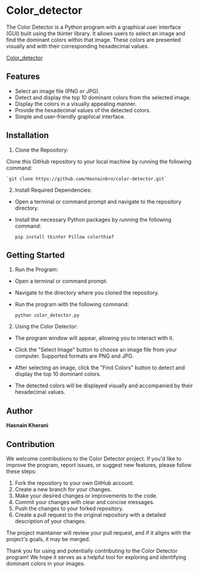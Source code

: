 # Color_detector
The Color Detector is a Python program with a graphical user interface (GUI) built using the tkinter library. It allows users to select an image and find the dominant colors within that image. These colors are presented visually and with their corresponding hexadecimal values.

[Color_detector](https://user-images.githubusercontent.com/88057665/236465575-9e4da5a5-e112-4b48-ae25-c8208ee21238.png)

## Features

* Select an image file (PNG or JPG).
* Detect and display the top 10 dominant colors from the selected image.
* Display the colors in a visually appealing manner.
* Provide the hexadecimal values of the detected colors.
* Simple and user-friendly graphical interface.

## Installation

1. Clone the Repository:

  Clone this GitHub repository to your local machine by running the following command:
    
    `git clone https://github.com/Hasnainbro/color-detector.git`

2. Install Required Dependencies:

  * Open a terminal or command prompt and navigate to the repository directory.

  * Install the necessary Python packages by running the following command:

    `pip install tkinter Pillow colorthief`

## Getting Started

1. Run the Program:

  * Open a terminal or command prompt.

  * Navigate to the directory where you cloned the repository.

  * Run the program with the following command:

    `python color_detector.py`

2. Using the Color Detector:

  * The program window will appear, allowing you to interact with it.

  * Click the "Select Image" button to choose an image file from your computer. Supported formats are PNG and JPG.

  * After selecting an image, click the "Find Colors" button to detect and display the top 10 dominant colors.

  * The detected colors will be displayed visually and accompanied by their hexadecimal values.

## Author

**Hasnain Kherani**

## Contribution 

We welcome contributions to the Color Detector project. If you'd like to improve the program, report issues, or suggest new features, please follow these steps:

1. Fork the repository to your own GitHub account.
2. Create a new branch for your changes.
3. Make your desired changes or improvements to the code.
4. Commit your changes with clear and concise messages.
5. Push the changes to your forked repository.
6. Create a pull request to the original repository with a detailed description of your changes.

The project maintainer will review your pull request, and if it aligns with the project's goals, it may be merged.

Thank you for using and potentially contributing to the Color Detector program! We hope it serves as a helpful tool for exploring and identifying dominant colors in your images.
